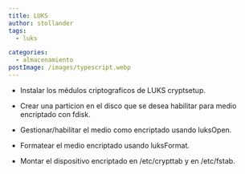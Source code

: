 ```yaml
---
title: LUKS
author: stollander
tags:
  - luks

categories:
  - almacenamiento
postImage: /images/typescript.webp
---
```



- Instalar los médulos criptograficos de LUKS cryptsetup.

- Crear una particion en el disco que se desea habilitar para medio encriptado con fdisk.

- Gestionar/habilitar el medio como encriptado usando luksOpen.

- Formatear el medio encriptado usando luksFormat.

- Montar el dispositivo encriptado en /etc/crypttab y en /etc/fstab.

